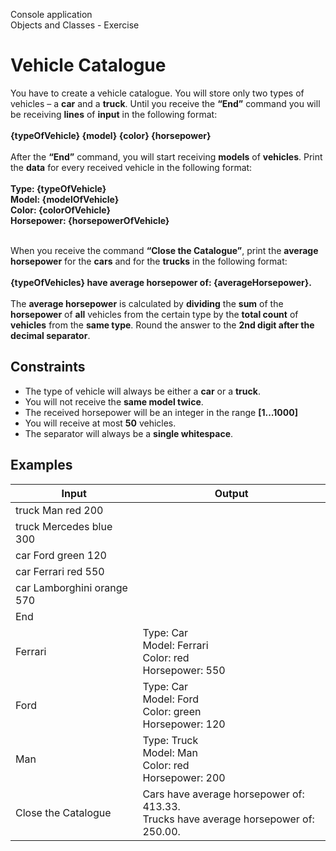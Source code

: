 Console application<br/>
Objects and Classes - Exercise<br/>

# Vehicle Catalogue
You have to create a vehicle catalogue. You will store only two types of vehicles – a **car** and a **truck**. Until you receive the **“End”** command you will be receiving **lines** of **input** in the following format:<br/><br/>
**{typeOfVehicle} {model} {color} {horsepower}**<br/><br/>
After the **“End”** command, you will start receiving **models** of **vehicles**. Print the **data** for every received vehicle in the following format:<br/><br/>
**Type: {typeOfVehicle}<br/>
Model: {modelOfVehicle}<br/>
Color: {colorOfVehicle}<br/>
Horsepower: {horsepowerOfVehicle}<br/><br/>**

When you receive the command **“Close the Catalogue”**, print the **average horsepower** for the **cars** and for the **trucks** in the following format:<br/><br/>
**{typeOfVehicles} have average horsepower of: {averageHorsepower}.**<br/><br/>
The **average horsepower** is calculated by **dividing** the **sum** of the **horsepower** of **all** vehicles from the certain type by the **total count** of **vehicles** from the **same type**. Round the answer to the **2nd digit after the decimal separator**.<br/>
## Constraints
* The type of vehicle will always be either a **car** or a **truck**.
* You will not receive the **same model twice**.
* The received horsepower will be an integer in the range **[1…1000]**
* You will receive at most **50** vehicles.
* The separator will always be a **single whitespace**.
## Examples
**Input** | **Output**
----------|-----------
truck Man red 200|
truck Mercedes blue 300|
car Ford green 120|
car Ferrari red 550|
car Lamborghini orange 570|
End|
Ferrari|Type: Car<br/>Model: Ferrari<br/>Color: red<br/>Horsepower: 550
Ford|Type: Car<br/>Model: Ford<br/>Color: green<br/>Horsepower: 120
Man|Type: Truck<br/>Model: Man<br/>Color: red<br/>Horsepower: 200
Close the Catalogue|Cars have average horsepower of: 413.33.<br/>Trucks have average horsepower of: 250.00.
